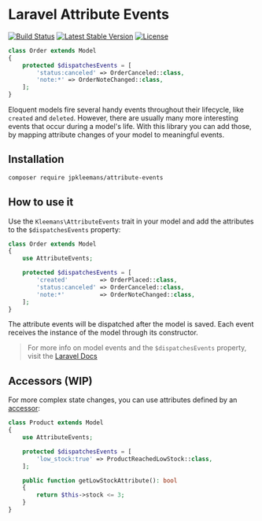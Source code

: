 # Laravel Attribute Events

[![Build Status](https://travis-ci.org/jpkleemans/attribute-events.svg?branch=master)](https://travis-ci.org/jpkleemans/attribute-events)
[![Latest Stable Version](https://poser.pugx.org/jpkleemans/attribute-events/v)](//packagist.org/packages/jpkleemans/attribute-events)
[![License](https://poser.pugx.org/jpkleemans/attribute-events/license)](//packagist.org/packages/jpkleemans/attribute-events)

```php
class Order extends Model
{
    protected $dispatchesEvents = [
        'status:canceled' => OrderCanceled::class,
        'note:*' => OrderNoteChanged::class,
    ];
}
```

Eloquent models fire several handy events throughout their lifecycle, like `created` and `deleted`. However, there are usually many more interesting events that occur during a model's life. With this library you can add those, by mapping attribute changes of your model to meaningful events.

## Installation
```bash
composer require jpkleemans/attribute-events
```

## How to use it
Use the `Kleemans\AttributeEvents` trait in your model and add the attributes to the `$dispatchesEvents` property:

```php
class Order extends Model
{
    use AttributeEvents;

    protected $dispatchesEvents = [
        'created'         => OrderPlaced::class,
        'status:canceled' => OrderCanceled::class,
        'note:*'          => OrderNoteChanged::class,
    ];
}
```

The attribute events will be dispatched after the model is saved. Each event receives the instance of the model through its constructor.

> For more info on model events and the `$dispatchesEvents` property, visit the [Laravel Docs](https://laravel.com/docs/eloquent#events)

## Accessors (WIP)
For more complex state changes, you can use attributes defined by an [accessor](https://laravel.com/docs/eloquent-mutators#defining-an-accessor):

```php
class Product extends Model
{
    use AttributeEvents;

    protected $dispatchesEvents = [
        'low_stock:true' => ProductReachedLowStock::class,
    ];

    public function getLowStockAttribute(): bool
    {
        return $this->stock <= 3;
    }
}
```

